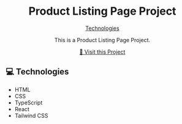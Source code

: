 
<h1 align="center" style="font-weight: bold;">Product Listing Page Project</h1>

<p align="center">
<a href="#technologies">Technologies</a>
</p>


<p align="center">
This is a Product Listing Page Project.
</p>


<p align="center">
<a href="https://tech-solace-frontend-assignment.vercel.app/">📱 Visit this Project</a>
</p>

<h2 id="technologies">💻 Technologies</h2>

- HTML
- CSS
- TypeScript
- React
- Tailwind CSS
